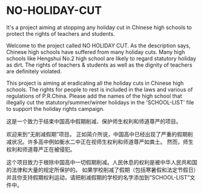 # NO-HOLIDAY-CUT
It's a project aiming at stopping any holiday cut in Chinese high schools to protect the rights of teachers and students.

Welcome to the project called NO HOLIDAY CUT.
As the description says, Chinese high schools have suffered from many holiday cuts. Many high schools like Hengshui No.2 high school are likely to regard statutory holiday as dirt.
The rights of teachers & students as well as the dignity of teachers are definitely violated.

This project is aiming at eradicating all the holiday cuts in Chinese high schools. The rights for people to rest is included in the laws and various of regulations of P.R.China.
Please add the names of the high school that illegally cut the statutory/summer/winter holidays in the 'SCHOOL-LIST' file to support the holiday rights campaign.

这是一个致力于结束中国高中假期削减、保护师生权利和师道尊严的项目。

欢迎来到“无削减假期”项目。
正如简介所说，中国高中已经出现了严重的假期削减状况。许多高中例如衡水二中正在视师生权利和师道尊严如粪土。
然而，师生权利和师道尊严正在被侵犯。

这个项目致力于根除中国高中一切假期削减。人民休息的权利是被中华人民共和国的法律和大量的规定所保护的。
如果学校削减了假期（包括寒暑假和法定节假日）并且你支持假期权利运动，请把削减假期的学校的名字添加到“SCHOOL-LIST”文件中。
